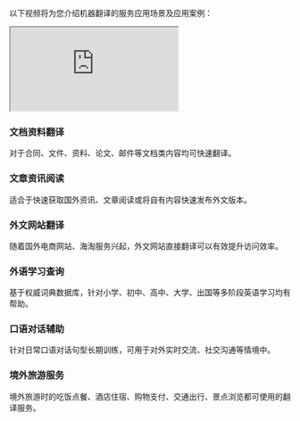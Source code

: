 以下视频将为您介绍机器翻译的服务应用场景及应用案例：
<div class="doc-video-mod"><iframe src="https://cloud.tencent.com/edu/learning/quick-play/1938-22974?source=gw.doc.media&withPoster=1&notip=1"></iframe></div>

### 文档资料翻译
对于合同、文件、资料、论文、邮件等文档类内容均可快速翻译。

### 文章资讯阅读
适合于快速获取国外资讯、文章阅读或将自有内容快速发布外文版本。

### 外文网站翻译
随着国外电商网站、海淘服务兴起，外文网站直接翻译可以有效提升访问效率。

### 外语学习查询
基于权威词典数据库，针对小学、初中、高中、大学、出国等多阶段英语学习均有帮助。

### 口语对话辅助
针对日常口语对话句型长期训练，可用于对外实时交流、社交沟通等情境中。

### 境外旅游服务
境外旅游时的吃饭点餐、酒店住宿、购物支付、交通出行、景点浏览都可使用的翻译服务。

